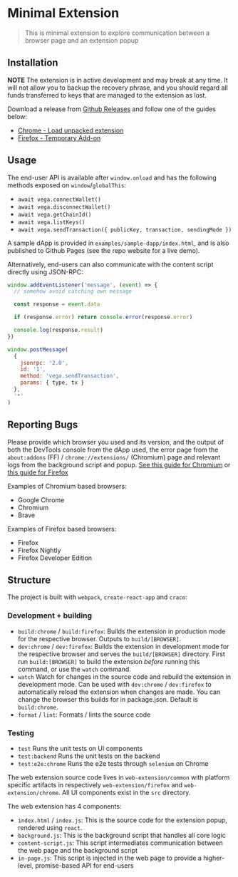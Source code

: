 # Minimal Extension

> This is minimal extension to explore communication between a browser page and
> an extension popup

## Installation

**NOTE** The extension is in active development and may break at any time.
It will not allow you to backup the recovery phrase, and you should regard
all funds transferred to keys that are managed to the extension as lost.

Download a release from [Github Releases](https://github.com/vegaprotocol/vegawallet-browser/releases) and follow one of the guides below:

- [Chrome - Load unpacked extension](https://developer.chrome.com/docs/extensions/mv3/getstarted/development-basics/#load-unpacked)
- [Firefox - Temporary Add-on](https://extensionworkshop.com/documentation/develop/temporary-installation-in-firefox/)

## Usage

The end-user API is available after `window.onload` and has the following
methods exposed on `window`/`globalThis`:

- `await vega.connectWallet()`
- `await vega.disconnectWallet()`
- `await vega.getChainId()`
- `await vega.listKeys()`
- `await vega.sendTransaction({ publicKey, transaction, sendingMode })`

A sample dApp is provided in `examples/sample-dapp/index.html`, and is also
published to Github Pages (see the repo website for a live demo).

Alternatively, end-users can also communicate with the content script directly
using JSON-RPC:

```js
window.addEventListener('message', (event) => {
  // somehow avoid catching own message

  const response = event.data

  if (response.error) return console.error(response.error)

  console.log(response.result)
})

window.postMessage(
  {
    jsonrpc: '2.0',
    id: '1',
    method: 'vega.sendTransaction',
    params: { type, tx }
  },
  '*'
)
```

## Reporting Bugs

Please provide which browser you used and its version, and the output of both
the DevTools console from the dApp used, the error page from the
`about:addons` (FF) / `chrome://extensions/` (Chromium) page and relevant logs
from the background script and popup.
[See this guide for Chromium](https://developer.chrome.com/docs/extensions/mv3/tut_debugging/)
or [this guide for Firefox](https://extensionworkshop.com/documentation/develop/debugging/)

Examples of Chromium based browsers:

- Google Chrome
- Chromium
- Brave

Examples of Firefox based browsers:

- Firefox
- Firefox Nightly
- Firefox Developer Edition

## Structure

The project is built with `webpack`, `create-react-app` and `craco`:

### Development + building

- `build:chrome` / `build:firefox`: Builds the extension in production mode for the respective browser. Outputs to `build/[BROWSER]`.
- `dev:chrome` / `dev:firefox`: Builds the extension in development mode for the respective browser and serves the `build/[BROWSER]` directory. First run `build:[BROWSER]` to build the extension _before_ running this command, or use the `watch` command.
- `watch` Watch for changes in the source code and rebuild the extension in development mode. Can be used with `dev:chrome` / `dev:firefox` to automatically reload the extension when changes are made. You can change the browser this builds for in package.json. Default is `build:chrome`.
- `format` / `lint`: Formats / lints the source code

### Testing

- `test` Runs the unit tests on UI components
- `test:backend` Runs the unit tests on the backend
- `test:e2e:chrome` Runs the e2e tests through `selenium` on Chrome

The web extension source code lives in `web-extension/common` with platform
specific artifacts in respectively `web-extension/firefox` and `web-extension/chrome`. All UI components exist in the `src` directory.

The web extension has 4 components:

- `index.html` / `index.js`: This is the source code for the extension popup, rendered using `react`.
- `background.js`: This is the background script that handles all core logic
- `content-script.js`: This script intermediates communication between the web
  page and the background script
- `in-page.js`: This script is injected in the web page to provide a
  higher-level, promise-based API for end-users
